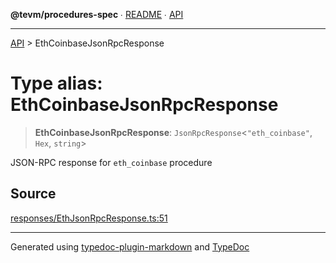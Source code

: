 **@tevm/procedures-spec** ∙ [README](../README.md) ∙ [API](../API.md)

***

[API](../API.md) > EthCoinbaseJsonRpcResponse

# Type alias: EthCoinbaseJsonRpcResponse

> **EthCoinbaseJsonRpcResponse**: `JsonRpcResponse`\<`"eth_coinbase"`, `Hex`, `string`\>

JSON-RPC response for `eth_coinbase` procedure

## Source

[responses/EthJsonRpcResponse.ts:51](https://github.com/evmts/tevm-monorepo/blob/main/core/procedures-spec/src/responses/EthJsonRpcResponse.ts#L51)

***
Generated using [typedoc-plugin-markdown](https://www.npmjs.com/package/typedoc-plugin-markdown) and [TypeDoc](https://typedoc.org/)
